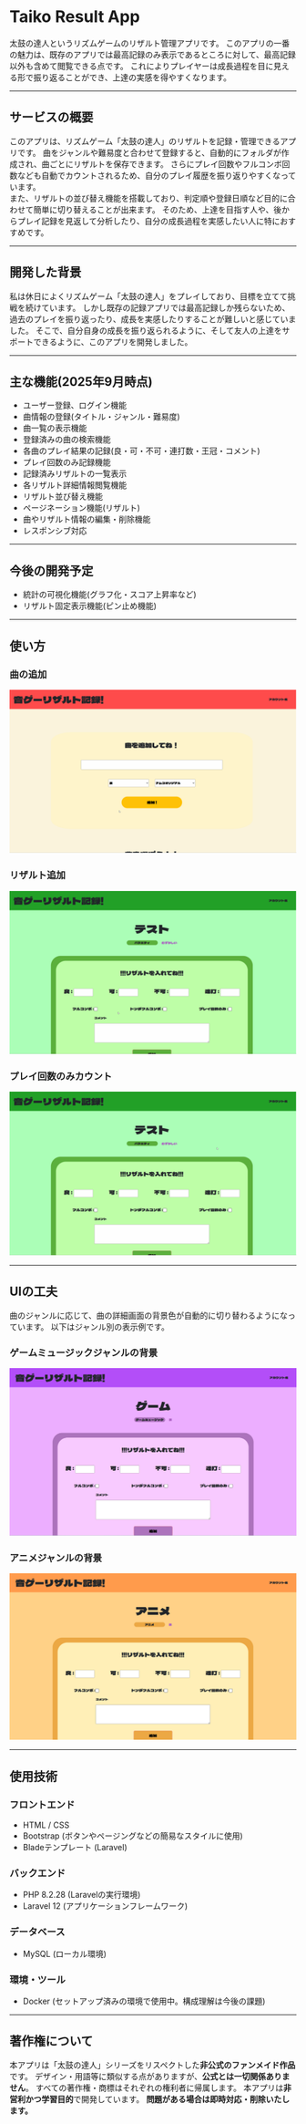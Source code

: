 # Taiko Result App
太鼓の達人というリズムゲームのリザルト管理アプリです。
このアプリの一番の魅力は、既存のアプリでは最高記録のみ表示であるところに対して、最高記録以外も含めて閲覧できる点です。
これによりプレイヤーは成長過程を目に見える形で振り返ることができ、上達の実感を得やすくなります。

------

## サービスの概要
このアプリは、リズムゲーム「太鼓の達人」のリザルトを記録・管理できるアプリです。
曲をジャンルや難易度と合わせて登録すると、自動的にフォルダが作成され、曲ごとにリザルトを保存できます。
さらにプレイ回数やフルコンボ回数なども自動でカウントされるため、自分のプレイ履歴を振り返りやすくなっています。<br>
また、リザルトの並び替え機能を搭載しており、判定順や登録日順など目的に合わせて簡単に切り替えることが出来ます。
そのため、上達を目指す人や、後からプレイ記録を見返して分析したり、自分の成長過程を実感したい人に特におすすめです。

------

## 開発した背景
私は休日によくリズムゲーム「太鼓の達人」をプレイしており、目標を立てて挑戦を続けています。
しかし既存の記録アプリでは最高記録しか残らないため、過去のプレイを振り返ったり、成長を実感したりすることが難しいと感じていました。
そこで、自分自身の成長を振り返られるように、そして友人の上達をサポートできるように、このアプリを開発しました。

-----

## 主な機能(2025年9月時点)
- ユーザー登録、ログイン機能
- 曲情報の登録(タイトル・ジャンル・難易度)
- 曲一覧の表示機能
- 登録済みの曲の検索機能
- 各曲のプレイ結果の記録(良・可・不可・連打数・王冠・コメント)
- プレイ回数のみ記録機能
- 記録済みリザルトの一覧表示
- 各リザルト詳細情報閲覧機能
- リザルト並び替え機能
- ページネーション機能(リザルト)
- 曲やリザルト情報の編集・削除機能
- レスポンシブ対応


------

## 今後の開発予定
- 統計の可視化機能(グラフ化・スコア上昇率など)
- リザルト固定表示機能(ピン止め機能)

------

## 使い方
### 曲の追加
![曲の追加](./gifs/step1_add_song.gif)

### リザルト追加
![リザルト追加](./gifs/step2_add_result.gif)

### プレイ回数のみカウント
![プレイ回数カウント](./gifs/play_count.gif)

-----

## UIの工夫
曲のジャンルに応じて、曲の詳細画面の背景色が自動的に切り替わるようになっています。
以下はジャンル別の表示例です。

### ゲームミュージックジャンルの背景
![ゲームミュージックジャンルの背景](./color-sample/game-colors.png)

### アニメジャンルの背景
![アニメジャンルの背景](./color-sample/anime-color.png)

-----

## 使用技術
### フロントエンド
- HTML / CSS
- Bootstrap (ボタンやページングなどの簡易なスタイルに使用)
- Bladeテンプレート (Laravel)

### バックエンド
- PHP 8.2.28 (Laravelの実行環境)
- Laravel 12 (アプリケーションフレームワーク)

### データベース
- MySQL (ローカル環境)

### 環境・ツール
- Docker (セットアップ済みの環境で使用中。構成理解は今後の課題)

-----

## 著作権について

本アプリは「太鼓の達人」シリーズをリスペクトした**非公式のファンメイド作品**です。
デザイン・用語等に類似する点がありますが、**公式とは一切関係ありません**。
すべての著作権・商標はそれぞれの権利者に帰属します。
本アプリは**非営利かつ学習目的**で開発しています。
**問題がある場合は即時対応・削除いたします。**




